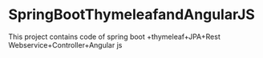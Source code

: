 # SpringBootThymeleafandAngularJS
This project contains code of spring boot +thymeleaf+JPA+Rest Webservice+Controller+Angular js
